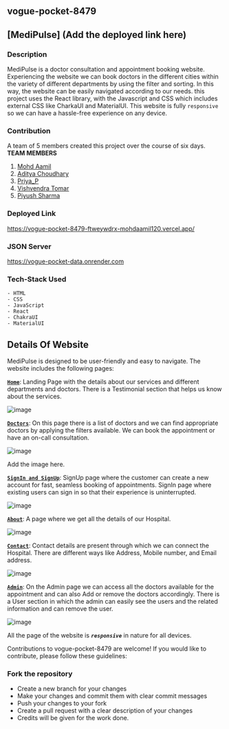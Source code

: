 ## vogue-pocket-8479

## [MediPulse] (**Add the deployed link here**)

### Description

MediPulse is a doctor consultation and appointment booking website. Experiencing the website we can book doctors in the different cities within the variety of different departments by using the filter and sorting.
In this way, the website can be easily navigated according to our needs. this project uses the React library, with the Javascript and CSS which includes external CSS like CharkaUI and MaterialUI. This website is fully `responsive` so we can have a hassle-free experience on any device.

### Contribution

A team of 5 members created this project over  the course of six days.
**TEAM MEMBERS**

1. [Mohd Aamil](https://github.com/Srinivas831)
2. [Aditya Choudhary](https://github.com/Aditya-Choudhary0)
3. [Priya_P](https://github.com/Priyap1038)
4. [Vishvendra Tomar](https://github.com/VishvendraTomar)
5. [Piyush Sharma ](https://github.com/pspiyush130)

### Deployed Link

https://vogue-pocket-8479-ftweywdrx-mohdaamil120.vercel.app/

### JSON Server
https://vogue-pocket-data.onrender.com

### Tech-Stack Used
```
- HTML
- CSS
- JavaScript
- React
- ChakraUI
- MaterialUI
```

## Details Of Website

MediPulse is designed to be user-friendly and easy to navigate. The website includes the following pages:

[**`Home`**](vogue-pocket-8479/src/Pages/Home.jsx): Landing Page with the details about our services and different departments and doctors. There is a Testimonial section that helps us know about the services.

![image](https://github.com/mohdaamil120/vogue-pocket-8479/assets/95501800/0fa776e3-32b0-4b6c-a565-4abf6d1f3da1)


[**`Doctors`**](vogue-pocket-8479/src/Pages/Doctors.jsx): On this page there is a list of doctors and we can find appropriate doctors by applying the filters available. We can book the appointment or have an on-call consultation.

![image](C:\Users\HP\Desktop\Untitled.png)

Add the image here.

[**`SignIn and SignUp`**](vogue-pocket-8479/src/Pages/Register.jsx): SignUp page where the customer can create a new account for fast, seamless booking of appointments. SignIn page where existing users can sign in so that their experience is uninterrupted.

![image](https://github.com/mohdaamil120/vogue-pocket-8479/assets/95501800/d68c64db-821c-4a5f-908d-77cc00786cec)


[**`About`**](vogue-pocket-8479/src/Pages/AboutPage.jsx): A page where we get all the details of our Hospital.

![image](https://github.com/mohdaamil120/vogue-pocket-8479/assets/95501800/e60fcfc0-5b15-4a8a-b01a-dd5389b6e41f)


[**`Contact`**](vogue-pocket-8479/src/Pages/ContactPage.jsx): Contact details are present through which we can connect the Hospital. There are different ways like Address, Mobile number, and Email address. 

![image](https://github.com/mohdaamil120/vogue-pocket-8479/assets/95501800/4d028cb8-0bb3-46f5-a7e5-9595c1a235b0)


[**`Admin`**](vogue-pocket-8479/src/Pages/Admin.jsx): On the Admin page we can access all the doctors available for the appointment and can also Add or remove the doctors accordingly. There is a User section in which the admin can easily see the users and the related information and can remove the user.

![image](https://github.com/mohdaamil120/vogue-pocket-8479/assets/95501800/268885ee-8193-42b4-90e1-9becd69fbd26)


All the page of the website is ***`responsive`*** in nature for all devices.


Contributions to vogue-pocket-8479 are welcome! If you would like to contribute, please follow these guidelines:

### Fork the repository
+ Create a new branch for your changes
+ Make your changes and commit them with clear commit messages
+ Push your changes to your fork
+ Create a pull request with a clear description of your changes
+ Credits will be given for the work done. 

